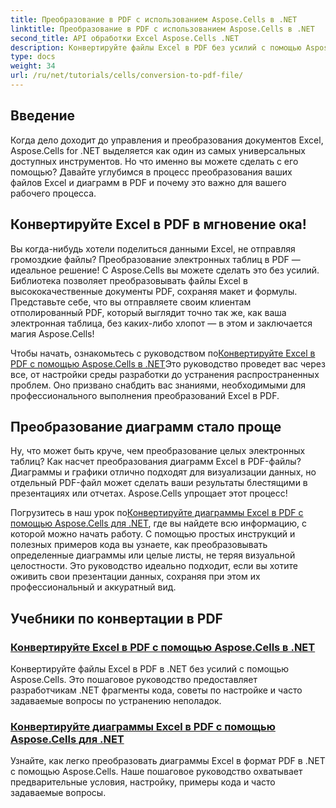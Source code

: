 ```yaml
---
title: Преобразование в PDF с использованием Aspose.Cells в .NET
linktitle: Преобразование в PDF с использованием Aspose.Cells в .NET
second_title: API обработки Excel Aspose.Cells .NET
description: Конвертируйте файлы Excel в PDF без усилий с помощью Aspose.Cells для .NET. Откройте для себя пошаговые руководства, фрагменты кода и советы в наших всеобъемлющих руководствах.
type: docs
weight: 34
url: /ru/net/tutorials/cells/conversion-to-pdf-file/
--- 
```

## Введение

Когда дело доходит до управления и преобразования документов Excel, Aspose.Cells for .NET выделяется как один из самых универсальных доступных инструментов. Но что именно вы можете сделать с его помощью? Давайте углубимся в процесс преобразования ваших файлов Excel и диаграмм в PDF и почему это важно для вашего рабочего процесса.

## Конвертируйте Excel в PDF в мгновение ока!

Вы когда-нибудь хотели поделиться данными Excel, не отправляя громоздкие файлы? Преобразование электронных таблиц в PDF — идеальное решение! С Aspose.Cells вы можете сделать это без усилий. Библиотека позволяет преобразовывать файлы Excel в высококачественные документы PDF, сохраняя макет и формулы. Представьте себе, что вы отправляете своим клиентам отполированный PDF, который выглядит точно так же, как ваша электронная таблица, без каких-либо хлопот — в этом и заключается магия Aspose.Cells!

 Чтобы начать, ознакомьтесь с руководством по[Конвертируйте Excel в PDF с помощью Aspose.Cells в .NET](./convert-excel-to-pdf/)Это руководство проведет вас через все, от настройки среды разработки до устранения распространенных проблем. Оно призвано снабдить вас знаниями, необходимыми для профессионального выполнения преобразований Excel в PDF.

## Преобразование диаграмм стало проще

Ну, что может быть круче, чем преобразование целых электронных таблиц? Как насчет преобразования диаграмм Excel в PDF-файлы? Диаграммы и графики отлично подходят для визуализации данных, но отдельный PDF-файл может сделать ваши результаты блестящими в презентациях или отчетах. Aspose.Cells упрощает этот процесс! 

 Погрузитесь в наш урок по[Конвертируйте диаграммы Excel в PDF с помощью Aspose.Cells для .NET](./convert-excel-charts-to-pdf/), где вы найдете всю информацию, с которой можно начать работу. С помощью простых инструкций и полезных примеров кода вы узнаете, как преобразовывать определенные диаграммы или целые листы, не теряя визуальной целостности. Это руководство идеально подходит, если вы хотите оживить свои презентации данных, сохраняя при этом их профессиональный и аккуратный вид.

## Учебники по конвертации в PDF
### [Конвертируйте Excel в PDF с помощью Aspose.Cells в .NET](./convert-excel-to-pdf/)
Конвертируйте файлы Excel в PDF в .NET без усилий с помощью Aspose.Cells. Это пошаговое руководство предоставляет разработчикам .NET фрагменты кода, советы по настройке и часто задаваемые вопросы по устранению неполадок.
### [Конвертируйте диаграммы Excel в PDF с помощью Aspose.Cells для .NET](./convert-excel-charts-to-pdf/)
Узнайте, как легко преобразовать диаграммы Excel в формат PDF в .NET с помощью Aspose.Cells. Наше пошаговое руководство охватывает предварительные условия, настройку, примеры кода и часто задаваемые вопросы.